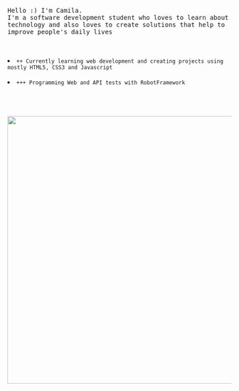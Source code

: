 <p align="center">
  <br>
  <br>
  <br>
  <p><samp>Hello :) I'm Camila.<br>I'm a software development student who loves to learn about technology and also loves to create solutions that help to improve people's daily lives</samp></p>
  <br>
  <br>
  <li><code>++ Currently learning web development and creating projects using mostly HTML5, CSS3 and Javascript</code></li>
  <br>
  <li><code>+++ Programming Web and API tests with RobotFramework</code></li>
  <br>
  <br>
  <br>
  <br>
  <img src="https://media.giphy.com/media/3o6Zt6ML6BklcajjsA/giphy.gif" width="600"/>
</p>
